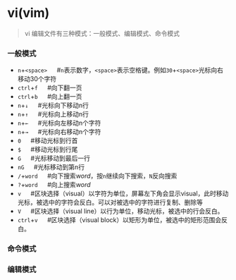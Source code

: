 # vi(vim)

> vi 编辑文件有三种模式：一般模式、编辑模式、命令模式

### 一般模式
- `n`+`<space>`        &emsp; #`n`表示数字，`<space>`表示空格键。例如`30`+`<space>`光标向右移动30个字符
- `ctrl`+`f`        &emsp; #向下翻一页
- `ctrl`+`b`        &emsp; #向上翻一页
- `n`+`↓`       &emsp; #光标向下移动n行
- `n`+`↑`       &emsp; #光标向上移动n行
- `n`+`←`       &emsp; #光标向左移动n个字符
- `n`+`→`       &emsp; #光标向右移动n个字符
- `0`       &emsp; #移动光标到行首
- `$`       &emsp; #移动光标到行尾
- `G`       &emsp; #光标移动到最后一行
- `nG`        &emsp; #光标移动到第n行
- `/`+`word`        &emsp; #向下搜索*word*，按`n`继续向下搜索，`N`反向搜索
- `?`+`word`        &emsp; #向上搜索*word*
- `v`       &emsp; #区块选择（visual）以字符为单位，屏幕左下角会显示visual，此时移动光标，被选中的字符会反白。可以对被选中的字符进行复制、删除等
- `V`       &emsp; #区块选择（visual line）以行为单位，移动光标，被选中的行会反白。
- `ctrl`+`v`        &emsp; #区块选择（visual block）以矩形为单位，被选中的矩形范围会反白。

### 命令模式


### 编辑模式

